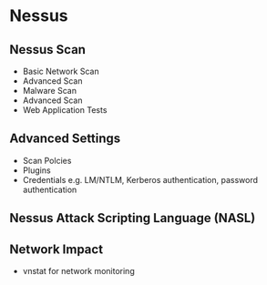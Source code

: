 # Nessus

## Nessus Scan

- Basic Network Scan
- Advanced Scan
- Malware Scan
- Advanced Scan
- Web Application Tests

## Advanced Settings

- Scan Polcies
- Plugins
- Credentials e.g. LM/NTLM, Kerberos authentication, password authentication


## Nessus Attack Scripting Language (NASL)

## Network Impact 

- vnstat for network monitoring
